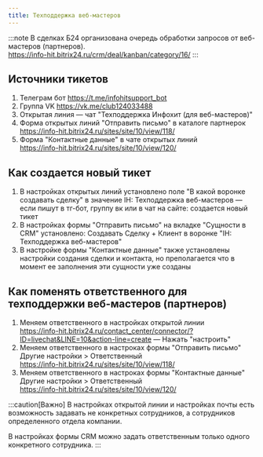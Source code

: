 ```yaml
---
title: Техподдержка веб-мастеров
---
```


:::note
В сделках Б24 организована очередь обработки запросов от веб-мастеров (партнеров).<br>
https://info-hit.bitrix24.ru/crm/deal/kanban/category/16/
:::

## Источники тикетов
1. Телеграм бот https://t.me/infohitsupport_bot
2. Группа VK https://vk.me/club124033488
3. Открытая линия — чат "Техподдержка Инфохит (для веб-мастеров)"
4. Форма открытых линий "Отправить письмо" в каталоге партнерок<br>https://info-hit.bitrix24.ru/sites/site/10/view/118/
5. Форма "Контактные данные" в чате открытых линий<br>https://info-hit.bitrix24.ru/sites/site/10/view/120/

## Как создается новый тикет
1. В настройках открытых линий установлено поле "В какой воронке создавать сделку" в значение IH: Техподдержка веб-мастеров — 
если пишут в тг-бот, группу вк или в чат на сайте: создается новый тикет
2. В настройках формы "Отправить письмо" на вкладке "Сущности в CRM" установлено: Создавать Сделку + 
Клиент в воронке "IH: Техподдержка веб-мастеров"
3. В настройке формы "Контактные данные" также установлены настройки создания сделки и контакта, 
но преполагается что в момент ее заполнения эти сущности уже созданы

## Как поменять ответственного для техподдержки веб-мастеров (партнеров)
1. Меняем ответственного в настройках открытой линии
<br>https://info-hit.bitrix24.ru/contact_center/connector/?ID=livechat&LINE=10&action-line=create — Нажать "настроить"
2. Меняем ответственного в настроках формы "Отправить письмо"  
Другие настройки > Ответственный  
https://info-hit.bitrix24.ru/sites/site/10/view/118/
3. Меняем ответственного в настроках формы "Контактные данные"  
Другие настройки > Ответственный  
https://info-hit.bitrix24.ru/sites/site/10/view/120/

:::caution[Важно]
В настройках открытой линии и настройках почты есть возможность задавать не конкретных сотрудников, а сотрудников определенного отдела компании.

В настройках формы CRM можно задать ответственным только одного конкретного сотрудника.
:::
